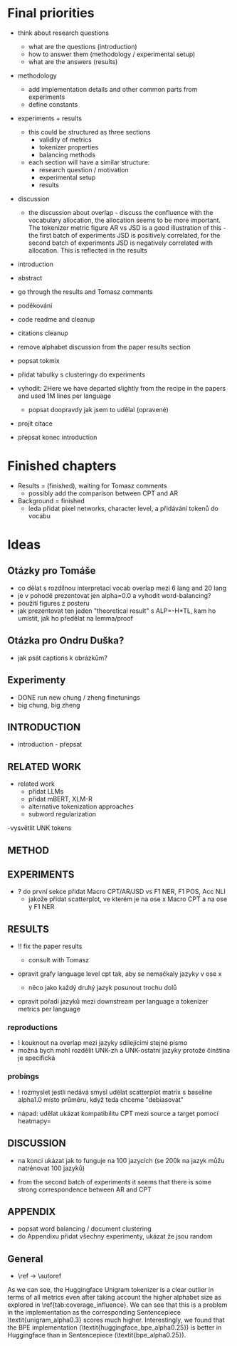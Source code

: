 # Final priorities
- think about research questions
    - what are the questions (introduction)
    - how to answer them (methodology / experimental setup)
    - what are the answers (results)

- methodology
    - add implementation details and other common parts from experiments
    - define constants
- experiments + results
    - this could be structured as three sections
        - validity of metrics
        - tokenizer properties
        - balancing methods
    - each section will have a similar structure:
        - research question / motivation
        - experimental setup
        - results


- discussion
    - the discussion about overlap - discuss the confluence with the vocabulary allocation, the allocation seems to be more important. The tokenizer metric figure AR vs JSD is a good illustration of this - the first batch of experiments JSD is positively correlated, for the second batch of experiments JSD is negatively correlated with allocation. This is reflected in the results
- introduction
- abstract
- go through the results and Tomasz comments
- poděkování
- code readme and cleanup
- citations cleanup



- remove alphabet discussion from the paper results section

- popsat tokmix


- přidat tabulky s clusteringy do experiments

- vyhodit: 2Here we have departed slightly from the recipe in the papers and used 1M lines per language
    - popsat doopravdy jak jsem to udělal (opravené)

- projít citace
- přepsat konec introduction

# Finished chapters

- Results = (finished), waiting for Tomasz comments
    - possibly add the comparison between CPT and AR
- Background = finished
    - leda přidat pixel networks, character level, a přidávání tokenů do vocabu

# Ideas

## Otázky pro Tomáše

- co dělat s rozdílnou interpretací vocab overlap mezi 6 lang and 20 lang
- je v pohodě prezentovat jen alpha=0.0 a vyhodit word-balancing?
- použití figures z posteru
- jak prezentovat ten jeden "theoretical result" s ALP=-H*TL, kam ho umístit, jak ho předělat na lemma/proof

## Otázka pro Ondru Duška?
- jak psát captions k obrázkům?

## Experimenty

- DONE run new chung / zheng finetunings
- big chung, big zheng

## INTRODUCTION

- introduction - přepsat

## RELATED WORK
- related work
    - přidat LLMs
    - přidat mBERT, XLM-R
    - alternative tokenization approaches
    - subword regularization

-vysvětlit UNK tokens

## METHOD


## EXPERIMENTS

- ? do první sekce přidat Macro CPT/AR/JSD vs F1 NER, F1 POS, Acc NLI
    - jakože přidat scatterplot, ve kterém je na ose x Macro CPT a na ose y F1 NER

## RESULTS

- !! fix the paper results
    - consult with Tomasz

- opravit grafy language level cpt tak, aby se nemačkaly jazyky v ose x
    - něco jako každý druhý jazyk posunout trochu dolů

- opravit pořadí jazyků mezi downstream per language a tokenizer metrics per language

### reproductions
- ! kouknout na overlap mezi jazyky sdílejícími stejné písmo
- možná bych mohl rozdělit UNK-zh a UNK-ostatní jazyky protože čínština je specifická


### probings

- ! rozmyslet jestli nedává smysl udělat scatterplot matrix s baseline alpha1.0 místo průměru, když teda chceme "debiasovat"


- nápad: udělat ukázat kompatibilitu CPT mezi source a target pomocí heatmapy=



## DISCUSSION

- na konci ukázat jak to funguje na 100 jazycích (se 200k na jazyk můžu natrénovat 100 jazyků)

- from the second batch of experiments it seems that there is some strong correspondence between AR and CPT

## APPENDIX

- popsat word balancing / document clustering
- do Appendixu přidat všechny experimenty, ukázat že jsou random

## General

- \ref -> \autoref


As we can see, the Huggingface Unigram tokenizer is a clear outlier in terms of all metrics even after taking account the higher alphabet size as explored in \ref{tab:coverage_influence}. We can see that this is a problem in the implementation as the corresponding Sentencepiece \textit{unigram\_alpha0.3} scores much higher. Interestingly, we found that the BPE implementation (\textit{huggingface\_bpe\_alpha0.25}) is better in Huggingface than in Sentencepiece (\textit{bpe\_alpha0.25}).